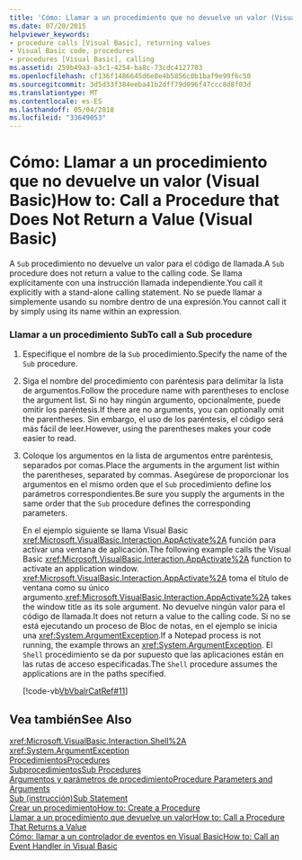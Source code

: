 ```yaml
---
title: 'Cómo: Llamar a un procedimiento que no devuelve un valor (Visual Basic)'
ms.date: 07/20/2015
helpviewer_keywords:
- procedure calls [Visual Basic], returning values
- Visual Basic code, procedures
- procedures [Visual Basic], calling
ms.assetid: 259b49a3-a3c1-4254-ba8c-73cdc4127703
ms.openlocfilehash: cf136f1486645d6e8e4b5856c0b1baf9e99f6c50
ms.sourcegitcommit: 3d5d33f384eeba41b2dff79d096f47ccc8d8f03d
ms.translationtype: MT
ms.contentlocale: es-ES
ms.lasthandoff: 05/04/2018
ms.locfileid: "33649053"
---
```

# <a name="how-to-call-a-procedure-that-does-not-return-a-value-visual-basic"></a><span data-ttu-id="8a5bf-102">Cómo: Llamar a un procedimiento que no devuelve un valor (Visual Basic)</span><span class="sxs-lookup"><span data-stu-id="8a5bf-102">How to: Call a Procedure that Does Not Return a Value (Visual Basic)</span></span>
<span data-ttu-id="8a5bf-103">A `Sub` procedimiento no devuelve un valor para el código de llamada.</span><span class="sxs-lookup"><span data-stu-id="8a5bf-103">A `Sub` procedure does not return a value to the calling code.</span></span> <span data-ttu-id="8a5bf-104">Se llama explícitamente con una instrucción llamada independiente.</span><span class="sxs-lookup"><span data-stu-id="8a5bf-104">You call it explicitly with a stand-alone calling statement.</span></span> <span data-ttu-id="8a5bf-105">No se puede llamar a simplemente usando su nombre dentro de una expresión.</span><span class="sxs-lookup"><span data-stu-id="8a5bf-105">You cannot call it by simply using its name within an expression.</span></span>  
  
### <a name="to-call-a-sub-procedure"></a><span data-ttu-id="8a5bf-106">Llamar a un procedimiento Sub</span><span class="sxs-lookup"><span data-stu-id="8a5bf-106">To call a Sub procedure</span></span>  
  
1.  <span data-ttu-id="8a5bf-107">Especifique el nombre de la `Sub` procedimiento.</span><span class="sxs-lookup"><span data-stu-id="8a5bf-107">Specify the name of the `Sub` procedure.</span></span>  
  
2.  <span data-ttu-id="8a5bf-108">Siga el nombre del procedimiento con paréntesis para delimitar la lista de argumentos.</span><span class="sxs-lookup"><span data-stu-id="8a5bf-108">Follow the procedure name with parentheses to enclose the argument list.</span></span> <span data-ttu-id="8a5bf-109">Si no hay ningún argumento, opcionalmente, puede omitir los paréntesis.</span><span class="sxs-lookup"><span data-stu-id="8a5bf-109">If there are no arguments, you can optionally omit the parentheses.</span></span> <span data-ttu-id="8a5bf-110">Sin embargo, el uso de los paréntesis, el código será más fácil de leer.</span><span class="sxs-lookup"><span data-stu-id="8a5bf-110">However, using the parentheses makes your code easier to read.</span></span>  
  
3.  <span data-ttu-id="8a5bf-111">Coloque los argumentos en la lista de argumentos entre paréntesis, separados por comas.</span><span class="sxs-lookup"><span data-stu-id="8a5bf-111">Place the arguments in the argument list within the parentheses, separated by commas.</span></span> <span data-ttu-id="8a5bf-112">Asegúrese de proporcionar los argumentos en el mismo orden que el `Sub` procedimiento define los parámetros correspondientes.</span><span class="sxs-lookup"><span data-stu-id="8a5bf-112">Be sure you supply the arguments in the same order that the `Sub` procedure defines the corresponding parameters.</span></span>  
  
     <span data-ttu-id="8a5bf-113">En el ejemplo siguiente se llama Visual Basic <xref:Microsoft.VisualBasic.Interaction.AppActivate%2A> función para activar una ventana de aplicación.</span><span class="sxs-lookup"><span data-stu-id="8a5bf-113">The following example calls the Visual Basic <xref:Microsoft.VisualBasic.Interaction.AppActivate%2A> function to activate an application window.</span></span> <span data-ttu-id="8a5bf-114"><xref:Microsoft.VisualBasic.Interaction.AppActivate%2A> toma el título de ventana como su único argumento.</span><span class="sxs-lookup"><span data-stu-id="8a5bf-114"><xref:Microsoft.VisualBasic.Interaction.AppActivate%2A> takes the window title as its sole argument.</span></span> <span data-ttu-id="8a5bf-115">No devuelve ningún valor para el código de llamada.</span><span class="sxs-lookup"><span data-stu-id="8a5bf-115">It does not return a value to the calling code.</span></span> <span data-ttu-id="8a5bf-116">Si no se está ejecutando un proceso de Bloc de notas, en el ejemplo se inicia una <xref:System.ArgumentException>.</span><span class="sxs-lookup"><span data-stu-id="8a5bf-116">If a Notepad process is not running, the example throws an <xref:System.ArgumentException>.</span></span> <span data-ttu-id="8a5bf-117">El `Shell` procedimiento se da por supuesto que las aplicaciones están en las rutas de acceso especificadas.</span><span class="sxs-lookup"><span data-stu-id="8a5bf-117">The `Shell` procedure assumes the applications are in the paths specified.</span></span>  
  
     [!code-vb[VbVbalrCatRef#11](./codesnippet/VisualBasic/how-to-call-a-procedure-that-does-not-return-a-value_1.vb)]  
  
## <a name="see-also"></a><span data-ttu-id="8a5bf-118">Vea también</span><span class="sxs-lookup"><span data-stu-id="8a5bf-118">See Also</span></span>  
 <xref:Microsoft.VisualBasic.Interaction.Shell%2A>  
 <xref:System.ArgumentException>  
 [<span data-ttu-id="8a5bf-119">Procedimientos</span><span class="sxs-lookup"><span data-stu-id="8a5bf-119">Procedures</span></span>](./index.md)  
 [<span data-ttu-id="8a5bf-120">Subprocedimientos</span><span class="sxs-lookup"><span data-stu-id="8a5bf-120">Sub Procedures</span></span>](./sub-procedures.md)  
 [<span data-ttu-id="8a5bf-121">Argumentos y parámetros de procedimiento</span><span class="sxs-lookup"><span data-stu-id="8a5bf-121">Procedure Parameters and Arguments</span></span>](./procedure-parameters-and-arguments.md)  
 [<span data-ttu-id="8a5bf-122">Sub (instrucción)</span><span class="sxs-lookup"><span data-stu-id="8a5bf-122">Sub Statement</span></span>](../../../../visual-basic/language-reference/statements/sub-statement.md)  
 [<span data-ttu-id="8a5bf-123">Crear un procedimiento</span><span class="sxs-lookup"><span data-stu-id="8a5bf-123">How to: Create a Procedure</span></span>](./how-to-create-a-procedure.md)  
 [<span data-ttu-id="8a5bf-124">Llamar a un procedimiento que devuelve un valor</span><span class="sxs-lookup"><span data-stu-id="8a5bf-124">How to: Call a Procedure That Returns a Value</span></span>](./how-to-call-a-procedure-that-returns-a-value.md)  
 [<span data-ttu-id="8a5bf-125">Cómo: llamar a un controlador de eventos en Visual Basic</span><span class="sxs-lookup"><span data-stu-id="8a5bf-125">How to: Call an Event Handler in Visual Basic</span></span>](./how-to-call-an-event-handler.md)
